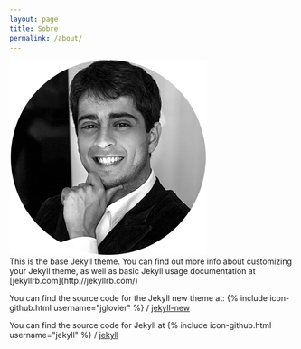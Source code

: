 ```yaml
---
layout: page
title: Sobre
permalink: /about/
---
```

<head><link href="css/bootstrap.min.css" rel="stylesheet"></head>
<div class="col-md-6 col-xs-12"><img src="/img/gabriel_pereira.png"></div>
<div class="col-md-6 col-xs-12">
This is the base Jekyll theme. You can find out more info about customizing your Jekyll theme, as well as basic Jekyll usage documentation at [jekyllrb.com](http://jekyllrb.com/)

You can find the source code for the Jekyll new theme at:
{% include icon-github.html username="jglovier" %} /
[jekyll-new](https://github.com/jglovier/jekyll-new)

You can find the source code for Jekyll at
{% include icon-github.html username="jekyll" %} /
[jekyll](https://github.com/jekyll/jekyll)
</div>
<script src="https://ajax.googleapis.com/ajax/libs/jquery/1.11.3/jquery.min.js"></script>
<script src="/js/bootstrap.min.js"></script>
